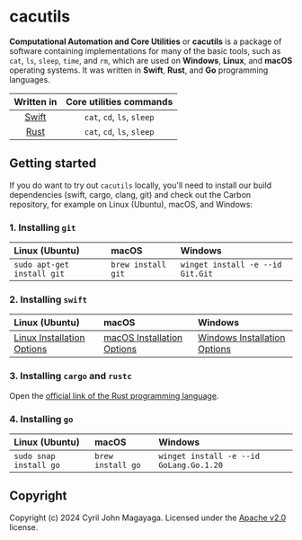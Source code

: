 # cacutils

**Computational Automation and Core Utilities** or **cacutils** is a package of software containing implementations for many of the basic tools, such as `cat`, `ls`, `sleep`, `time`, and `rm`, which are used on **Windows**, **Linux**, and **macOS** operating systems. It was written in **Swift**, **Rust**, and **Go** programming languages.

|             Written in                      | Core utilities commands                       |
|:-------------------------------------------:|:---------------------------------------------:|
| [Swift](https://swift.org)                  | `cat`, `cd`, `ls`, `sleep`                    |
| [Rust](https://rustlang.org)                | `cat`, `cd`, `ls`, `sleep`                    |

## Getting started
If you do want to try out `cacutils` locally, you'll need to install our build dependencies (swift, cargo, clang, git) and check out the Carbon repository, for example on Linux (Ubuntu), macOS, and Windows:

### 1. Installing `git`
| Linux (Ubuntu)             | macOS              | Windows                          |
|:---------------------------|:-------------------|:---------------------------------|
| `sudo apt-get install git` | `brew install git` | `winget install -e --id Git.Git` |

### 2. Installing `swift`
| Linux (Ubuntu)             | macOS              | Windows                          |
|:---------------------------|:-------------------|:---------------------------------|
| [Linux Installation Options](https://www.swift.org/install/linux/) | [macOS Installation Options](https://www.swift.org/install/macos/) | [Windows Installation Options](https://www.swift.org/install/windows/)

### 3. Installing `cargo` and `rustc`
Open the [official link of the Rust programming language](https://rustlang.org/).

### 4. Installing `go`
| Linux (Ubuntu)             | macOS              | Windows                          |
|:---------------------------|:-------------------|:---------------------------------|
| `sudo snap install go`     | `brew install go`  | `winget install -e --id GoLang.Go.1.20` |

## Copyright

Copyright (c) 2024 Cyril John Magayaga. Licensed under the [Apache v2.0](LICENSE) license.
